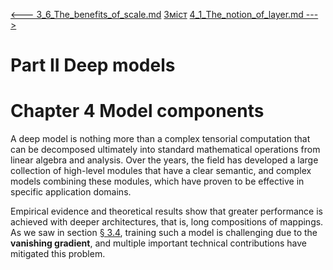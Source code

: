 [<---   3_6_The_benefits_of_scale.md](3_6_The_benefits_of_scale.md)         [Зміст](README.md)          [4_1_The_notion_of_layer.md    --->](4_1_The_notion_of_layer.md) 

# Part II Deep models

# Chapter 4 Model components

A deep model is nothing more than a complex tensorial computation that can be decomposed ultimately into standard mathematical operations from linear algebra and analysis. Over the years, the field has developed a large collection of high-level modules that have a clear semantic, and complex models combining these modules, which have proven to be effective in specific application domains.

Empirical evidence and theoretical results show that greater performance is achieved with deeper architectures, that is, long compositions of mappings. As we saw in section [§ 3.4](3_4_Backpropagation.md), training such a model is challenging due to the **vanishing gradient**, and multiple important technical contributions have mitigated this problem.
